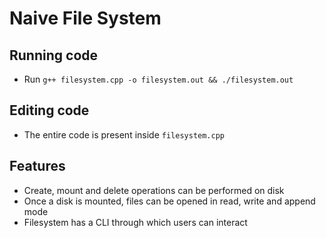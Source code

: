 # Naive File System

## Running code

* Run `g++ filesystem.cpp -o filesystem.out && ./filesystem.out`

## Editing code

* The entire code is present inside `filesystem.cpp`

## Features

* Create, mount and delete operations can be performed on disk
* Once a disk is mounted, files can be opened in read, write and append mode
* Filesystem has a CLI through which users can interact
